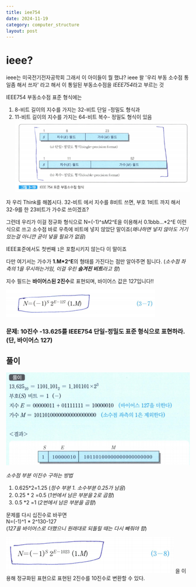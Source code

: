 ```yaml
---
title: iee754
date: 2024-11-19
category: computer_structure
layout: post
---
```

# ieee?
ieee는 미국전기전자공학회
그래서 이 아이들이 뭘 했냐?
ieee 왈 '우리 부동 소수점 통일좀 해서 쓰자' 라고 해서 이 통일된 부동소수점을 *IEEE754*라고 부르는 것

IEEE754 부동소수점 표준 형식에는
1. 8-비트 길이의 지수를 가지는 32-비트 단일 -정밀도 형식과
2. 11-비트 길이의 지수를 가지는 64-비트 복수- 정밀도 형식이 있음
![alt text](image.png)

자 우리 Think를 해봅시다.
32-비트 에서 지수를 8비트 쓰면, 부호 1비트 까지 해서 32-9를 한 23비트가 가수로 쓰이겠죠?

그런데 우리가 이걸 정규화 형식으로 
N=(-1)^s*M*2^E을 이용해서 0.1bbb...*2^E 이런식으로 쓰고 소수점 바로 우측에 비트에 넣지 않았단 말이죠(*왜냐하면 넣지 않아도 거기 있는걸 아니깐 굳이 넣을 필요가 없음*)

IEEE표준에서도 첫번째 `1`은 포함시키지 않는다 이 말이죠  

다만 여기서는 가수가 **1.M*2^E**의 형태를 가진다는 점만 알아주면 됩니다.
(*소수점 좌측의 1을 무시하는거임, 이걸 우린 **숨겨진 비트**라고 함*)

지수 필드는 **바이어스된 2진수**로 표현되며, 바이어스 값은 127입니다!!

![alt text](image-1.png)

### 문제: 10진수 -13.625를 IEEE754 단일-정밀도 표준 형식으로 표현하라. (단, 바이어스 127)

풀이
--
![alt text](image-6.png)

*소수점 부분 이진수 구하는 방법*

1. 0.625*2=1.25 (*정수 부분 1. 소수부분 0.25가 남음*)
2. 0.25 * 2 =0.5 (*1번에서 남은 부분을 2로 곱함*)
3. 0.5 *2 =1 (*2번에서 남은 부분을 곱함*)

문제를 다시 십진수로 바꾸면  
N=(-1)^1 * 2^130-127  
(*127을 바이어스로 더했으니 원래대로 되돌릴 때는 다시 빼줘야 함*)

![alt text](image-7.png)
을 이용해 정규화된 표현으로 표현된 2진수를 10진수로 변환할 수 있다.  